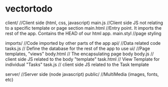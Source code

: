 # vectortodo

client/  //Client side (html, css, javascript)
    main.js //Client side JS not relating to a specific template or page section
    main.html //Entry point. It imports the rest of the app. Contains the HEAD of our html app.
    main.styl //page styling

imports/ //Code imported by other parts of the app
    api/  //Data related code
        tasks.js // Define the database for the rest of the app to use
    ui/   //Page templates, "views"
        body.html // The encapsulating page body
        body.js // client side JS related to the body "template"
        task.html // View Template for individual "Tasks"
        task.js // client side JS related to the Task template

server/  //Server side (node javascript)
public/ //MultiMedia (images, fonts, etc)